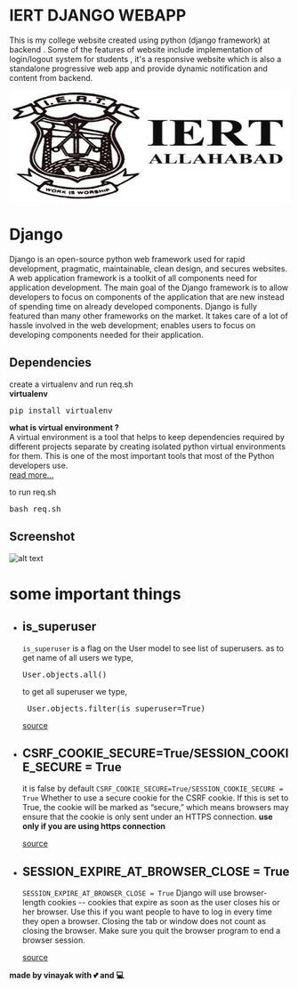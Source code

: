 # IERT DJANGO WEBAPP


This is my college website created using python (django framework) at backend . Some of the features of website include implementation of login/logout system for students , it's a responsive website which is also a standalone progressive web app and provide dynamic notification and content from backend.

<center><img src="iert.png" width="100%" height="200px"/></center>

# Django

Django is an open-source python web framework used for rapid development, pragmatic, maintainable, clean design, and secures websites. A web application framework is a toolkit of all components need for application development. The main goal of the Django framework is to allow developers to focus on components of the application that are new instead of spending time on already developed components. Django is fully featured than many other frameworks on the market. It takes care of a lot of hassle involved in the web development; enables users to focus on developing components needed for their application.


Dependencies
------------

create a virtualenv and run req.sh<br/>
<b>virtualenv</b> 
<pre>pip install virtualenv</pre>
<b> what is virtual environment ? </b><br/>
A virtual environment is a tool that helps to keep dependencies required by different projects separate by creating isolated python virtual environments for them. This is one of the most important tools that most of the Python developers use.
<br/>
<a href="https://www.geeksforgeeks.org/python-virtual-environment/" >read more... </a>

to run req.sh
<pre>bash req.sh</pre>


 Screenshot  
------------

  ![alt text](https://github.com/itsvinayak/iert_django_webapp/blob/master/screen.png)
  
  
  # some important things 
  
<ul>
<li>
 
 is_superuser  
------------
 
 <code>is_superuser</code>  is a flag on the User model to see list of superusers.
 as to get name of all users we type,
 <pre>User.objects.all() </pre>
 
 to get all superuser we type,
 <pre> User.objects.filter(is_superuser=True) </pre>
 
 <a href="https://stackoverflow.com/questions/45275897/how-to-get-superuser-details-in-django" target="_blank">source</a>
 </li>

<li>
 
 CSRF_COOKIE_SECURE=True/SESSION_COOKIE_SECURE = True  
------------
 it is false by default
 <code>CSRF_COOKIE_SECURE=True/SESSION_COOKIE_SECURE = True</code> Whether to use a secure cookie for the CSRF cookie. If this is set to True, the cookie will be marked as “secure,” which means browsers may ensure that the cookie is only sent under an HTTPS connection.
<b>use only if you are using https connection</b>

 <a href="https://docs.djangoproject.com/en/1.7/ref/settings/#csrf-cookie-secure" target="_blank">source</a>
 </li>
 
 <li>
  
 SESSION_EXPIRE_AT_BROWSER_CLOSE = True  
------------

<code>SESSION_EXPIRE_AT_BROWSER_CLOSE = True</code> Django will use browser-length cookies -- cookies that expire as soon as the user closes his or her browser. Use this if you want people to have to log in every time they open a browser.
Closing the tab or window does not count as closing the browser. Make sure you quit the browser program to end a browser session.

<a href="https://stackoverflow.com/questions/3976498/why-doesnt-session-expire-at-browser-close-true-log-the-user-out-when-the-bro" target="_blank">source</a>
 </li>

</ul>


<strong>made by vinayak with 💕 and 💻</strong>


